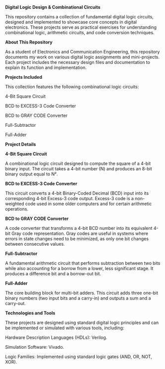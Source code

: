 **Digital Logic Design & Combinational Circuits**

This repository contains a collection of fundamental digital logic circuits, designed and implemented to showcase core concepts in digital electronics. These projects serve as practical exercises for understanding combinational logic, arithmetic circuits, and code conversion techniques.

**About This Repository**

As a student of Electronics and Communication Engineering, this repository documents my work on various digital logic assignments and mini-projects. Each project includes the necessary design files and documentation to explain its function and implementation.

**Projects Included**

This collection features the following combinational logic circuits:

4-Bit Square Circuit

BCD to EXCESS-3 Code Converter

BCD to GRAY CODE Converter

Full-Subtractor

Full-Adder

**Project Details**

**4-Bit Square Circuit**

A combinational logic circuit designed to compute the square of a 4-bit binary input. The circuit takes a 4-bit number (N) and produces an 8-bit binary output equal to N².

**BCD to EXCESS-3 Code Converter**

This circuit converts a 4-bit Binary-Coded Decimal (BCD) input into its corresponding 4-bit Excess-3 code output. Excess-3 code is a non-weighted code used in some older computers and for certain arithmetic operations.

**BCD to GRAY CODE Converter**

A code converter that transforms a 4-bit BCD number into its equivalent 4-bit Gray code representation. Gray codes are useful in systems where errors in state changes need to be minimized, as only one bit changes between consecutive values.

**Full-Subtractor**

A fundamental arithmetic circuit that performs subtraction between two bits while also accounting for a borrow from a lower, less significant stage. It produces a difference bit and a borrow-out bit.

**Full-Adder**

The core building block for multi-bit adders. This circuit adds three one-bit binary numbers (two input bits and a carry-in) and outputs a sum and a carry-out.

**Technologies and Tools**

These projects are designed using standard digital logic principles and can be implemented or simulated with various tools, including:

Hardware Description Languages (HDLs): Verilog.

Simulation Software: Vivado.

Logic Families: Implemented using standard logic gates (AND, OR, NOT, XOR).
